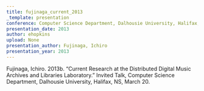 ```yaml
---
title: fujinaga_current_2013
_template: presentation
conference: Computer Science Department, Dalhousie University, Halifax, NS
presentation_date: 2013
author: ehopkins
upload: None
presentation_author: Fujinaga, Ichiro
presentation_year: 2013
---
```

Fujinaga, Ichiro. 2013b. “Current Research at the Distributed Digital Music Archives and Libraries Laboratory.” Invited Talk, Computer Science Department, Dalhousie University, Halifax, NS, March 20.
